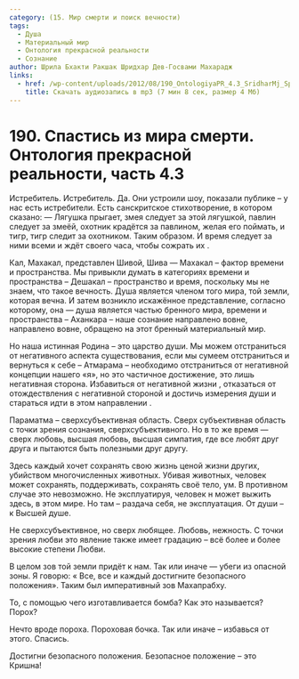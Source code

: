 ```yaml
---
category: (15. Мир смерти и поиск вечности)
tags:
  - Душа
  - Материальный мир
  - Онтология прекрасной реальности
  - Сознание
author: Шрила Бхакти Ракшак Шридхар Дев-Госвами Махарадж
links:
  - href: /wp-content/uploads/2012/08/190_OntologiyaPR_4.3_SridharMj_Spastis_iz_mira_smerti.mp3
    title: Скачать аудиозапись в mp3 (7 мин 8 сек, размер 4 Мб)
---
```


# 190. Спастись из мира смерти. Онтология прекрасной реальности, часть 4.3

Истребитель. Истребитель. Да. Они устроили шоу, показали публике – у нас есть истребители. Есть санскритское стихотворение, в котором сказано: — Лягушка прыгает, змея следует за этой лягушкой, павлин следует за змеёй, охотник крадётся за павлином, желая его поймать, и тигр, тигр следит за охотником. Таким образом. И время следует за ними всеми и ждёт своего часа, чтобы сожрать их .

Кал, Махакал, представлен Шивой, Шива — Махакал – фактор времени и пространства. Мы привыкли думать в категориях времени и пространства – Дешакал – пространство и время, поскольку мы не знаем, что такое вечность. Душа является членом того мира, той земли, которая вечна. И затем возникло искажённое представление, согласно которому, она — душа является частью бренного мира, времени и пространства – Аханкара – наше сознание направлено вовне, направлено вовне, обращено на этот бренный материальный мир.

Но наша истинная Родина – это царство души. Мы можем отстраниться от негативного аспекта существования, если мы сумеем отстраниться и вернуться к себе – Атмарама – необходимо отстраниться от негативной концепции нашего «я», но это частичное достижение, это лишь негативная сторона. Избавиться от негативной жизни , отказаться от отождествления с негативной стороной и достичь измерения души и стараться идти в этом направлении .

Параматма – сверхсубъективная область. Сверх субъективная область с точки зрения сознания, сверхсубъективного. Но в то же время — сверх любовь, высшая любовь, высшая симпатия, где все любят друг друга и пытаются быть полезными друг другу.

Здесь каждый хочет сохранять свою жизнь ценой жизни других, убийством многочисленных животных. Убивая животных, человек может сохранять, поддерживать, сохранять своё тело, ум. В противном случае это невозможно. Не эксплуатируя, человек н может выжить здесь, в этом мире. Но там – раздача себя, не эксплуатация. От души – к Высшей душе.

Не сверхсубъективное, но сверх любящее. Любовь, нежность. С точки зрения любви это явление также имеет градацию – всё более и более высокие степени Любви.

В целом зов той земли придёт к нам. Так или иначе — убеги из опасной зоны. Я говорю: « Все, все и каждый достигните безопасного положения». Таким был императивный зов Махапрабху.

То, с помощью чего изготавливается бомба? Как это называется? Порох?

Нечто вроде пороха. Пороховая бочка. Так или иначе – избавься от этого. Спасись.

Достигни безопасного положения. Безопасное положение – это Кришна!

